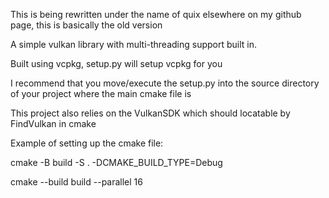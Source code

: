 This is being rewritten under the name of quix elsewhere on my github page, this is basically the old version

A simple vulkan library with multi-threading support built in. 

Built using vcpkg, setup.py will setup vcpkg for you

I recommend that you move/execute the setup.py into the source directory of your project where the main cmake file is

This project also relies on the VulkanSDK which should locatable by FindVulkan in cmake

Example of setting up the cmake file:

cmake -B build -S . -DCMAKE_BUILD_TYPE=Debug

cmake --build build --parallel 16
